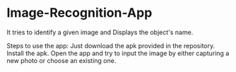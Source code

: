 # Image-Recognition-App
It tries to identify a given image and Displays the object's name.

Steps to use the app:
 Just download the apk provided in the repository.
 Install the apk.
 Open the app and try to input the image by either capturing a new photo or choose an existing one.
